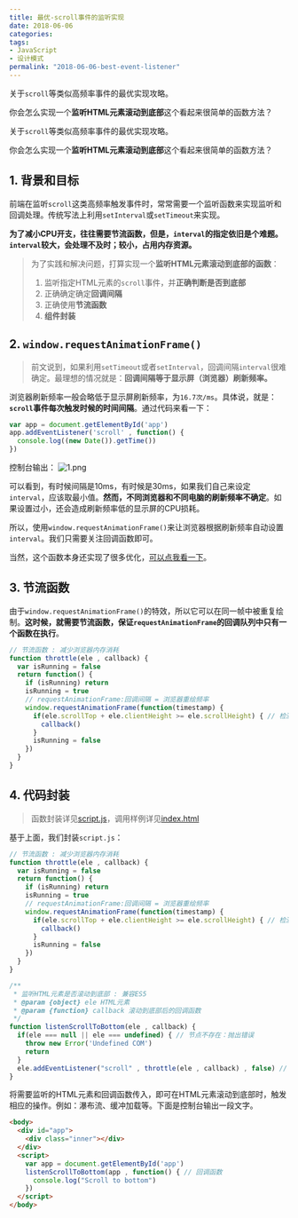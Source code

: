 ```yaml
---
title: 最优-scroll事件的监听实现
date: 2018-06-06
categories:
tags:
- JavaScript
- 设计模式
permalink: "2018-06-06-best-event-listener"
---
```


关于`scroll`等类似高频率事件的最优实现攻略。

你会怎么实现一个**监听HTML元素滚动到底部**这个看起来很简单的函数方法？

<!-- more -->

关于`scroll`等类似高频率事件的最优实现攻略。

你会怎么实现一个**监听HTML元素滚动到底部**这个看起来很简单的函数方法？

## 1. 背景和目标
前端在监听`scroll`这类高频率触发事件时，常常需要一个监听函数来实现监听和回调处理。传统写法上利用`setInterval`或`setTimeout`来实现。

**为了减小CPU开支，往往需要节流函数，但是，`interval`的指定依旧是个难题。`interval`较大，会处理不及时；较小，占用内存资源。**

> 为了实践和解决问题，打算实现一个**监听HTML元素滚动到底部的函数**：
> 1. 监听指定HTML元素的`scroll`事件，并**正确判断是否到底部**
> 2. 正确确定确定**回调间隔**
> 3. 正确使用**节流函数**
> 4. **组件封装**

## 2. `window.requestAnimationFrame()`
> 前文说到，如果利用`setTimeout`或者`setInterval`，回调间隔`interval`很难确定。最理想的情况就是：**回调间隔等于显示屏（浏览器）刷新频率。**

浏览器刷新频率一般会略低于显示屏刷新频率，为`16.7次/ms`。具体说，就是：**`scroll`事件每次触发时候的时间间隔**。通过代码来看一下：

```javascript
var app = document.getElementById('app')
app.addEventListener('scroll' , function() {
  console.log((new Date()).getTime())
})
```

控制台输出：
![1.png](/images/JavaScript/最优-scroll事件的监听实现/1.png)

可以看到，有时候间隔是10ms，有时候是30ms，如果我们自己来设定`interval`，应该取最小值。**然而，不同浏览器和不同电脑的刷新频率不确定**。如果设置过小，还会造成刷新频率低的显示屏的CPU损耗。

所以，使用`window.requestAnimationFrame()`来让浏览器根据刷新频率自动设置`interval`。我们只需要关注回调函数即可。

当然，这个函数本身还实现了很多优化，[可以点我看一下](https://developer.mozilla.org/zh-CN/docs/Web/API/Window/requestAnimationFrame)。

## 3. 节流函数

由于`window.requestAnimationFrame()`的特效，所以它可以在同一帧中被重复绘制。**这时候，就需要节流函数，保证`requestAnimationFrame`的回调队列中只有一个函数在执行**。

```javascript
// 节流函数 : 减少浏览器内存消耗
function throttle(ele , callback) {
  var isRunning = false 
  return function() {
    if (isRunning) return
    isRunning = true
    // requestAnimationFrame:回调间隔 = 浏览器重绘频率
    window.requestAnimationFrame(function(timestamp) { 
      if(ele.scrollTop + ele.clientHeight >= ele.scrollHeight) { // 检测是否滚动到元素底部
        callback()
      }
      isRunning = false
    })
  }
}
```

## 4. 代码封装
> 函数封装详见[script.js](https://github.com/dongyuanxin/markdown-static/blob/master/JavaScript/%E6%9C%80%E4%BC%98-scroll%E4%BA%8B%E4%BB%B6%E7%9A%84%E7%9B%91%E5%90%AC%E5%AE%9E%E7%8E%B0/script.js)，调用样例详见[index.html](https://github.com/dongyuanxin/markdown-static/blob/master/JavaScript/%E6%9C%80%E4%BC%98-scroll%E4%BA%8B%E4%BB%B6%E7%9A%84%E7%9B%91%E5%90%AC%E5%AE%9E%E7%8E%B0/index.html)

基于上面，我们封装`script.js`：
```javascript
// 节流函数 : 减少浏览器内存消耗
function throttle(ele , callback) {
  var isRunning = false 
  return function() {
    if (isRunning) return
    isRunning = true
    // requestAnimationFrame:回调间隔 = 浏览器重绘频率
    window.requestAnimationFrame(function(timestamp) { 
      if(ele.scrollTop + ele.clientHeight >= ele.scrollHeight) { // 检测是否滚动到元素底部
        callback()
      }
      isRunning = false
    })
  }
}

/**
 * 监听HTML元素是否滚动到底部 : 兼容ES5
 * @param {object} ele HTML元素
 * @param {function} callback 滚动到底部后的回调函数
 */
function listenScrollToBottom(ele , callback) {
  if(ele === null || ele === undefined) { // 节点不存在：抛出错误
    throw new Error('Undefined COM')
    return 
  }
  ele.addEventListener("scroll" , throttle(ele , callback) , false) // 监听 scroll 事件
}
```

将需要监听的HTML元素和回调函数传入，即可在HTML元素滚动到底部时，触发相应的操作。例如：瀑布流、缓冲加载等。下面是控制台输出一段文字。

```html
<body>
  <div id="app">
    <div class="inner"></div>
  </div>
  <script>
    var app = document.getElementById('app')
    listenScrollToBottom(app , function() { // 回调函数
      console.log("Scroll to bottom")
    })
  </script>
</body>
```